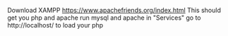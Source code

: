 Download XAMPP https://www.apachefriends.org/index.html
This should get you php and apache
run mysql and apache in "Services"
go to http://localhost/ to load your php
